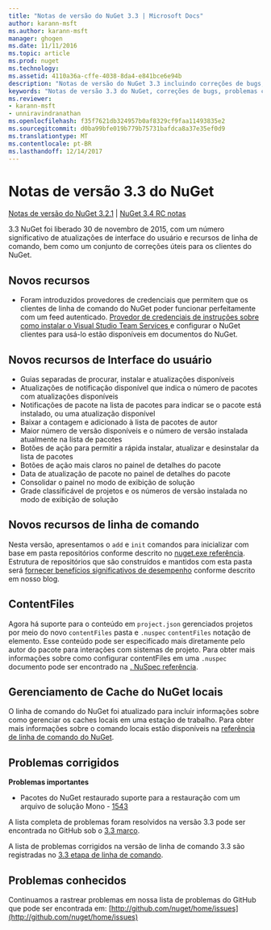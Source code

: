 ```yaml
---
title: "Notas de versão do NuGet 3.3 | Microsoft Docs"
author: karann-msft
ms.author: karann-msft
manager: ghogen
ms.date: 11/11/2016
ms.topic: article
ms.prod: nuget
ms.technology: 
ms.assetid: 4110a36a-cffe-4038-8da4-e841bce6e94b
description: "Notas de versão do NuGet 3.3 incluindo correções de bugs, problemas conhecidos, recursos adicionados e DCRs."
keywords: "Notas de versão 3.3 do NuGet, correções de bugs, problemas conhecidos, adicionaram recursos, DCRs"
ms.reviewer:
- karann-msft
- unniravindranathan
ms.openlocfilehash: f35f7621db324957b0af8329cf9faa11493835e2
ms.sourcegitcommit: d0ba99bfe019b779b75731bafdca8a37e35ef0d9
ms.translationtype: MT
ms.contentlocale: pt-BR
ms.lasthandoff: 12/14/2017
---
```

# <a name="nuget-33-release-notes"></a>Notas de versão 3.3 do NuGet

[Notas de versão do NuGet 3.2.1](../release-notes/nuget-3.2.1.md) | [NuGet 3.4 RC notas](../release-notes/nuget-3.4-RC.md)

3.3 NuGet foi liberado 30 de novembro de 2015, com um número significativo de atualizações de interface do usuário e recursos de linha de comando, bem como um conjunto de correções úteis para os clientes do NuGet.

## <a name="new-features"></a>Novos recursos

* Foram introduzidos provedores de credenciais que permitem que os clientes de linha de comando do NuGet poder funcionar perfeitamente com um feed autenticado. [Provedor de credenciais de instruções sobre como instalar o Visual Studio Team Services ](../API/nuget-exe-Credential-Providers.md) e configurar o NuGet clientes para usá-lo estão disponíveis em documentos do NuGet.

## <a name="new-user-interface-features"></a>Novos recursos de Interface do usuário

* Guias separadas de procurar, instalar e atualizações disponíveis
* Atualizações de notificação disponível que indica o número de pacotes com atualizações disponíveis
* Notificações de pacote na lista de pacotes para indicar se o pacote está instalado, ou uma atualização disponível
* Baixar a contagem e adicionado à lista de pacotes de autor
* Maior número de versão disponíveis e o número de versão instalada atualmente na lista de pacotes
* Botões de ação para permitir a rápida instalar, atualizar e desinstalar da lista de pacotes
* Botões de ação mais claros no painel de detalhes do pacote
* Data de atualização de pacote no painel de detalhes do pacote
* Consolidar o painel no modo de exibição de solução
* Grade classificável de projetos e os números de versão instalada no modo de exibição de solução

## <a name="new-command-line-features"></a>Novos recursos de linha de comando

Nesta versão, apresentamos o `add` e `init` comandos para inicializar com base em pasta repositórios conforme descrito no [nuget.exe referência](../tools/nuget-exe-cli-reference.md). Estrutura de repositórios que são construídos e mantidos com esta pasta será [fornecer benefícios significativos de desempenho](http://blog.nuget.org/20150922/Accelerate-Package-Source.html) conforme descrito em nosso blog.

## <a name="contentfiles"></a>ContentFiles

Agora há suporte para o conteúdo em `project.json` gerenciados projetos por meio do novo `contentFiles` pasta e `.nuspec` `contentFiles` notação de elemento.  Esse conteúdo pode ser especificado mais diretamente pelo autor do pacote para interações com sistemas de projeto.  Para obter mais informações sobre como configurar contentFiles em uma `.nuspec` documento pode ser encontrado na [. NuSpec referência](../schema/nuspec.md).

## <a name="nuget-locals-cache-management"></a>Gerenciamento de Cache do NuGet locais

O linha de comando do NuGet foi atualizado para incluir informações sobre como gerenciar os caches locais em uma estação de trabalho.  Para obter mais informações sobre o comando locais estão disponíveis na [referência de linha de comando do NuGet](../tools/cli-ref-locals.md).

## <a name="fixed-issues"></a>Problemas corrigidos

**Problemas importantes**

* Pacotes do NuGet restaurado suporte para a restauração com um arquivo de solução Mono - [1543](https://github.com/NuGet/Home/issues/1543)

A lista completa de problemas foram resolvidos na versão 3.3 pode ser encontrada no GitHub sob o [3.3 marco](https://github.com/NuGet/Home/issues?q=is%3Aissue+milestone%3A3.3.0+is%3Aclosed).

A lista de problemas corrigidos na versão de linha de comando 3.3 são registradas no [3.3 etapa de linha de comando](https://github.com/NuGet/Home/issues?q=is%3Aissue+is%3Aclosed+milestone%3A3.3.0-commandline).

## <a name="known-issues"></a>Problemas conhecidos

Continuamos a rastrear problemas em nossa lista de problemas do GitHub que pode ser encontrada em: [http://github.com/nuget/home/issues](http://github.com/nuget/home/issues)